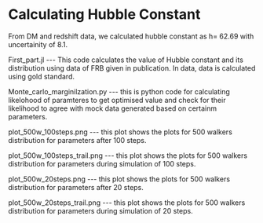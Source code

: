 # Calculating Hubble Constant

From DM and redshift data, we calculated hubble constant as h= 62.69 with uncertainity of 8.1.

First_part.jl --- This code calculates the value of Hubble constant and its distribution using data of FRB given in publication. In data, data is calculated using gold standard. 

Monte_carlo_marginilzation.py --- this is python code for calculating likelohood of paramteres to get optimised value and check for their likelihood to agree with mock data generated based on certainm parameters.

plot_500w_100steps.png --- this plot shows the plots for 500 walkers distribution for parameters after 100 steps. 

plot_500w_100steps_trail.png --- this plot shows the plots for 500 walkers distribution for parameters during simulation of 100 steps. 

plot_500w_20steps.png --- this plot shows the plots for 500 walkers distribution for parameters after 20 steps. 

plot_500w_20steps_trail.png --- this plot shows the plots for 500 walkers distribution for parameters during simulation of 20 steps. 